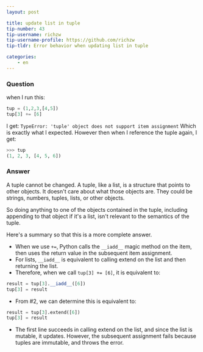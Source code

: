 ```yaml
---
layout: post

title: update list in tuple
tip-number: 43
tip-username: richzw
tip-username-profile: https://github.com/richzw
tip-tldr: Error behavior when updating list in tuple

categories:
    - en
---
```


### Question

when I run this:

```python
tup = (1,2,3,[4,5])
tup[3] += [6]
```

I get: `TypeError: 'tuple' object does not support item assignment`
Which is exactly what I expected. However then when I reference the tuple again, I get:

```python
>>> tup
(1, 2, 3, [4, 5, 6])
```

### Answer

A tuple cannot be changed. A tuple, like a list, is a structure that points to other objects. It doesn't care about what those objects are. They could be strings, numbers, tuples, lists, or other objects.

So doing anything to one of the objects contained in the tuple, including appending to that object if it's a list, isn't relevant to the semantics of the tuple.

Here's a summary so that this is a more complete answer.

- When we use `+=`, Python calls the `__iadd__` magic method on the item, then uses the return value in the subsequent item assignment.
- For lists, `__iadd__` is equivalent to calling extend on the list and then returning the list.
- Therefore, when we call `tup[3] += [6]`, it is equivalent to:

```python
result = tup[3].__iadd__([6])
tup[3] = result
```

- From #2, we can determine this is equivalent to:

```python
result = tup[3].extend([6])
tup[3] = result
```

- The first line succeeds in calling extend on the list, and since the list is mutable, it updates. However, the subsequent assignment fails because tuples are immutable, and throws the error.

